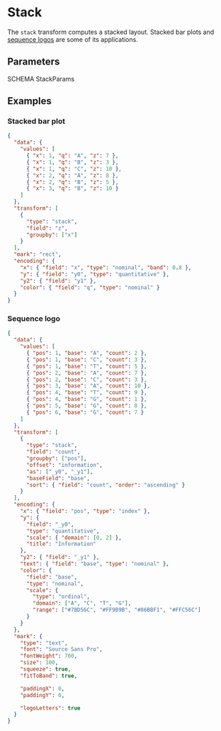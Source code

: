 # Stack

The `stack` transform computes a stacked layout. Stacked bar plots and [sequence
logos](https://www.wikiwand.com/en/Sequence_logo) are some of its applications.

## Parameters

SCHEMA StackParams

## Examples

### Stacked bar plot

<div><genome-spy-doc-embed height="250">

```json
{
  "data": {
    "values": [
      { "x": 1, "q": "A", "z": 7 },
      { "x": 1, "q": "B", "z": 3 },
      { "x": 1, "q": "C", "z": 10 },
      { "x": 2, "q": "A", "z": 8 },
      { "x": 2, "q": "B", "z": 5 },
      { "x": 3, "q": "B", "z": 10 }
    ]
  },
  "transform": [
    {
      "type": "stack",
      "field": "z",
      "groupby": ["x"]
    }
  ],
  "mark": "rect",
  "encoding": {
    "x": { "field": "x", "type": "nominal", "band": 0.8 },
    "y": { "field": "y0", "type": "quantitative" },
    "y2": { "field": "y1" },
    "color": { "field": "q", "type": "nominal" }
  }
}
```

</genome-spy-doc-embed></div>

### Sequence logo

<div><genome-spy-doc-embed height="150">

```json
{
  "data": {
    "values": [
      { "pos": 1, "base": "A", "count": 2 },
      { "pos": 1, "base": "C", "count": 3 },
      { "pos": 1, "base": "T", "count": 5 },
      { "pos": 2, "base": "A", "count": 7 },
      { "pos": 2, "base": "C", "count": 3 },
      { "pos": 3, "base": "A", "count": 10 },
      { "pos": 4, "base": "T", "count": 9 },
      { "pos": 4, "base": "G", "count": 1 },
      { "pos": 5, "base": "G", "count": 8 },
      { "pos": 6, "base": "G", "count": 7 }
    ]
  },
  "transform": [
    {
      "type": "stack",
      "field": "count",
      "groupby": ["pos"],
      "offset": "information",
      "as": ["_y0", "_y1"],
      "baseField": "base",
      "sort": { "field": "count", "order": "ascending" }
    }
  ],
  "encoding": {
    "x": { "field": "pos", "type": "index" },
    "y": {
      "field": "_y0",
      "type": "quantitative",
      "scale": { "domain": [0, 2] },
      "title": "Information"
    },
    "y2": { "field": "_y1" },
    "text": { "field": "base", "type": "nominal" },
    "color": {
      "field": "base",
      "type": "nominal",
      "scale": {
        "type": "ordinal",
        "domain": ["A", "C", "T", "G"],
        "range": ["#7BD56C", "#FF9B9B", "#86BBF1", "#FFC56C"]
      }
    }
  },
  "mark": {
    "type": "text",
    "font": "Source Sans Pro",
    "fontWeight": 700,
    "size": 100,
    "squeeze": true,
    "fitToBand": true,

    "paddingX": 0,
    "paddingY": 0,

    "logoLetters": true
  }
}
```

</genome-spy-doc-embed></div>
